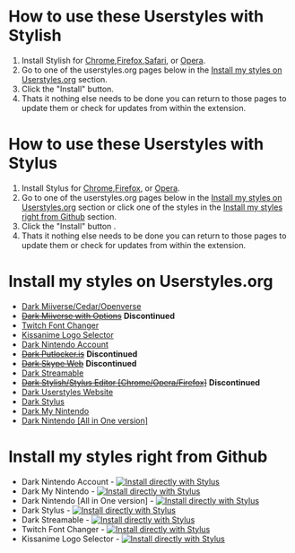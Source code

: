 # How to use these Userstyles with Stylish
1. Install Stylish for [Chrome](https://chrome.google.com/webstore/detail/fjnbnpbmkenffdnngjfgmeleoegfcffe),[Firefox](https://addons.mozilla.org/en-US/firefox/addon/stylish),[Safari](http://sobolev.us/stylish/), or [Opera](https://addons.opera.com/extensions/details/stylish/).
2. Go to one of the userstyles.org pages below in the [Install my styles on Userstyles.org](#install-my-styles-on-userstylesorg) section.
3. Click the "Install" button.
4. Thats it nothing else needs to be done you can return to those pages to update them or check for updates from within the extension.

# How to use these Userstyles with Stylus
1. Install Stylus for [Chrome](https://chrome.google.com/webstore/detail/stylus/clngdbkpkpeebahjckkjfobafhncgmne),[Firefox](https://addons.mozilla.org/firefox/addon/styl-us/), or [Opera](https://addons.opera.com/en/extensions/details/stylus/). 
2. Go to one of the userstyles.org pages below in the [Install my styles on Userstyles.org](#install-my-styles-on-userstylesorg) section or click one of the styles in the [Install my styles right from Github](https://github.com/CodyMKW/My-Userstyles#install-my-styles-right-from-github) section.
3. Click the "Install" button .
4. Thats it nothing else needs to be done you can return to those pages to update them or check for updates from within the extension.

# Install my styles on Userstyles.org
* [Dark Miiverse/Cedar/Openverse](https://userstyles.org/styles/110066/dark-miiverse)
* ~~[Dark Miiverse with Options](https://userstyles.org/styles/106650/dark-miiverse-with-options)~~ **Discontinued**
* [Twitch Font Changer](https://userstyles.org/styles/108060/twitch-font-changer)
* [Kissanime Logo Selector](https://userstyles.org/styles/125456/kissanime-logo-selector)
* [Dark Nintendo Account](https://userstyles.org/styles/139346/dark-nintendo-account)
* ~~[Dark Putlocker.is](https://userstyles.org/styles/125616/dark-putlocker-is)~~ **Discontinued**
* ~~[Dark Skype Web](https://userstyles.org/styles/117912/dark-skype-web)~~ **Discontinued**
* [Dark Streamable](https://userstyles.org/styles/121561/dark-streamable)
* ~~[Dark Stylish/Stylus Editor [Chrome/Opera/Firefox]](https://userstyles.org/styles/127038/dark-stylish-stylus-editor-opera-chrome)~~ **Discontinued**
* [Dark Userstyles Website](https://userstyles.org/styles/141871/dark-userstyles-website)
* [Dark Stylus](https://userstyles.org/styles/142272/dark-stylus)
* [Dark My Nintendo](https://userstyles.org/styles/147381/dark-my-nintendo)
* [Dark Nintendo [All in One version]](https://userstyles.org/styles/156340/dark-nintendo-all-in-one-version)

# Install my styles right from Github
* Dark Nintendo Account - [![Install directly with Stylus](https://img.shields.io/badge/Install%20directly%20with-Stylus-00adad.svg)](https://raw.githubusercontent.com/CodyMKW/My-Userstyles/master/Styles/Dark%20Nintendo%20Account/nintendo-account.user.css)
* Dark My Nintendo - [![Install directly with Stylus](https://img.shields.io/badge/Install%20directly%20with-Stylus-00adad.svg)](https://raw.githubusercontent.com/CodyMKW/My-Userstyles/master/Styles/Dark%20My%20Nintendo/my-nintendo.user.css)
* Dark Nintendo [All in One version] - [![Install directly with Stylus](https://img.shields.io/badge/Install%20directly%20with-Stylus-00adad.svg)](https://github.com/CodyMKW/My-Userstyles/raw/master/Styles/Dark%20Nintendo%20%5BAll%20in%20One%20version%5D/dark-nintendo-aio.user.css)
* Dark Stylus - [![Install directly with Stylus](https://img.shields.io/badge/Install%20directly%20with-Stylus-00adad.svg)](https://raw.githubusercontent.com/CodyMKW/My-Userstyles/master/Styles/Dark%20Stylus/dark-stylus.user.css)
* Dark Streamable - [![Install directly with Stylus](https://img.shields.io/badge/Install%20directly%20with-Stylus-00adad.svg)](https://raw.githubusercontent.com/CodyMKW/My-Userstyles/master/Styles/Dark%20Streamable/dark-streamable.user.css)
* Twitch Font Changer - [![Install directly with Stylus](https://img.shields.io/badge/Install%20directly%20with-Stylus-00adad.svg)](https://raw.githubusercontent.com/CodyMKW/My-Userstyles/master/Styles/Twitch%20Font%20Changer/twitch-font-changer.user.css)
* Kissanime Logo Selector - [![Install directly with Stylus](https://img.shields.io/badge/Install%20directly%20with-Stylus-00adad.svg)](https://raw.githubusercontent.com/CodyMKW/My-Userstyles/master/Styles/Kissanime%20Logo%20Selector/kissanime-logo-selector.user.css)
